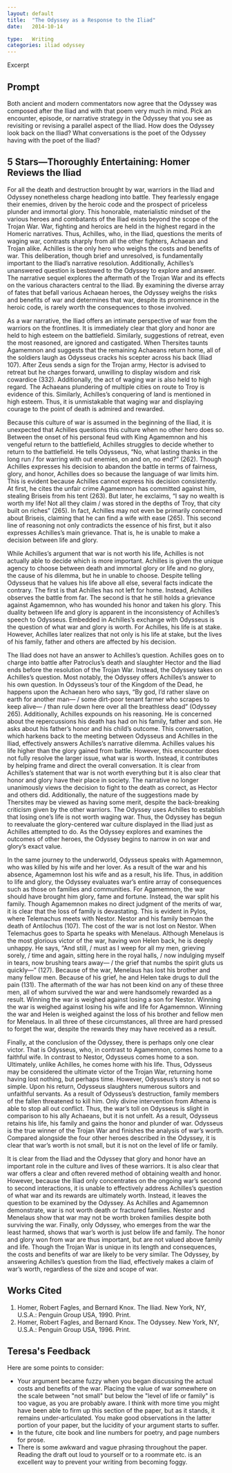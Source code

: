 ```yaml
---
layout: default
title:  "The Odyssey as a Response to the Iliad"
date:   2014-10-14

type:   Writing
categories: iliad odyssey
---
```

Excerpt

## Prompt 

Both ancient and modern commentators now agree that the Odyssey was composed after the Iliad and with that poem very much in mind. Pick an encounter, episode, or narrative strategy in the Odyssey that you see as revisiting or revising a parallel aspect of the Iliad. How does the Odyssey look back on the Iliad? What conversations is the poet of the Odyssey having with the poet of the Iliad?

## 5 Stars—Thoroughly Entertaining: Homer Reviews the Iliad

For all the death and destruction brought by war, warriors in the Iliad and Odyssey nonetheless charge headlong into battle. They fearlessly engage their enemies, driven by the heroic code and the prospect of priceless plunder and immortal glory. This honorable, materialistic mindset of the various heroes and combatants of the Iliad exists beyond the scope of the Trojan War. War, fighting and heroics are held in the highest regard in the Homeric narratives. Thus, Achilles, who, in the Iliad, questions the merits of waging war, contrasts sharply from all the other fighters, Achaean and Trojan alike. Achilles is the only hero who weighs the costs and benefits of war. This deliberation, though brief and unresolved, is fundamentally important to the Iliad’s narrative resolution. <span data-balloon="Teresa: Specify">Additionally, Achilles’s unanswered question is bestowed to the Odyssey to explore and answer.</span> The narrative sequel explores the aftermath of the Trojan War and its effects on the various characters central to the Iliad. By examining the diverse array of fates that befall various Achaean heroes, the Odyssey weighs the risks and benefits of war and determines that war, despite its prominence in the heroic code, is rarely worth the consequences to those involved. 

As a war narrative, the Iliad offers an intimate perspective of war from the warriors on the frontlines. It is immediately clear that glory and honor are held to high esteem on the battlefield. Similarly, suggestions of retreat, even the most reasoned, are ignored and castigated. When Thersites taunts Agamemnon and suggests that the remaining Achaeans return home, all of the soldiers laugh as Odysseus cracks his scepter across his back (Iliad 107). After Zeus sends a sign for the Trojan army, Hector is advised to retreat but he charges forward, unwilling to display wisdom and risk cowardice (332). Additionally, the act of waging war is also held to high regard. The Achaeans plundering of multiple cities on route to Troy is evidence of this. Similarly, Achilles’s conquering of land is mentioned in high esteem. Thus, it is unmistakable that waging war and displaying courage to the point of death is admired and rewarded.

Because this culture of war is assumed in the beginning of the Iliad, it is unexpected that Achilles questions this culture when no other hero does so. Between the onset of his personal feud with King Agamemnon and his vengeful return to the battlefield, Achilles struggles to decide whether to return to the battlefield. He tells Odysseus, “No, what lasting thanks in the long run / for warring with out enemies, on and on, no end?” (262). Though Achilles expresses his decision to abandon the battle in terms of fairness, glory, and honor, Achilles does so because <span data-balloon="Teresa: I'm not sure what you mean by this?">the language of war limits him</span>. This is evident because Achilles cannot express his decision consistently. At first, he cites the unfair crime Agamemnon has committed against him, stealing Briseis from his tent (263). But later, he exclaims, “I say no wealth is worth my life! Not all they claim / was stored in the depths of Troy, that city built on riches” (265). In fact, Achilles may not even be primarily concerned about Briseis, claiming that he can find a wife with ease (265). This second line of reasoning not only contradicts the essence of his first, but it also expresses Achilles’s main grievance. That is, he is unable to make a decision between life and glory.

While Achilles’s argument that war is not worth his life, Achilles is not actually able to decide which is more important. Achilles is given the unique agency to choose between death and immortal glory or life and no glory, the cause of his dilemma, but he in unable to choose. Despite telling Odysseus that he values his life above all else, several facts indicate the contrary. The first is that Achilles has not left for home. Instead, <span data-balloon="Teresa: Citations, even quotes, would be good here" data-balloon-length="xlarge">Achilles observes the battle from far. The second is that he still holds a grievance against Agamemnon, who has wounded his honor and taken his glory. This duality between life and glory is apparent in the inconsistency of Achilles’s speech to Odysseus</span>. Embedded in Achilles’s exchange with Odysseus is the question of what war and glory is worth. For Achilles, his life is at stake. However, Achilles later realizes that not only is his life at stake, but the lives of his family, father and others are affected by his decision. 

The Iliad does not have an answer to Achilles’s question. Achilles goes on to charge into battle after Patroclus’s death and slaughter Hector and the Iliad ends before the resolution of the Trojan War.  Instead, the Odyssey takes on Achilles’s question. Most notably, the Odyssey offers Achilles’s answer to his own question. In Odysseus’s tour of the Kingdom of the Dead, he happens upon the Achaean hero who says, “By god, I’d rather slave on earth for another man— / some dirt-poor tenant farmer who scrapes to keep alive— / than rule down here over all the breathless dead” (Odyssey 265). Additionally, Achilles expounds on his reasoning. He is concerned about the repercussions his death has had on his family, father and son. He asks about his father’s honor and his child’s outcome. This conversation, which harkens back to the meeting between Odysseus and Achilles in the Iliad, effectively answers Achilles’s narrative dilemma. Achilles values his life higher than the glory gained from battle. <span data-balloon="Teresa: You want to highlight this more, if only with a new paragraph." data-balloon-length="xlarge">However, this encounter does not fully resolve the larger issue, what war is worth. Instead</span>, it contributes by helping frame and direct the overall conversation. It is clear from Achilles’s statement that war is not worth everything but it is also clear that honor and glory have their place in society. The narrative no longer unanimously views the decision to fight to the death as correct, as Hector and others did. Additionally, the nature of the suggestions made by Thersites may be viewed as having some merit, despite the back-breaking criticism given by the other warriors. The Odyssey uses Achilles to establish that losing one’s life is not worth waging war. Thus, the Odyssey has begun to reevaluate the glory-centered war culture displayed in the Iliad just as Achilles attempted to do. As the Odyssey explores and examines the outcomes of other heroes, the Odyssey begins to narrow in on war and glory’s exact value. 

In the same journey to the underworld, Odysseus speaks with Agamemnon, who was killed by his wife and her lover. As a result of the war and his absence, Agamemnon lost his wife and as a result, his life. Thus, in addition to life and glory, the Odyssey evaluates war’s entire array of consequences such as those on families and communities. For Agamemnon, the war should have brought him glory, fame and fortune. Instead, the war split his family. Though Agamemnon makes no direct judgment of the merits of war, it is clear that the loss of family is devastating. This is evident in Pylos, where Telemachus meets with Nestor. Nestor and his family bemoan the death of Antilochus (107). The cost of the war is not lost on Nestor. When Telemachus goes to Sparta he speaks with Menelaus. Although Menelaus is the most glorious victor of the war, having won Helen back, he is deeply unhappy. He says, “And still, / must as I weep for all my men, grieving sorely, / time and again, sitting here in the royal halls, / now indulging myself in tears, now brushing tears away— / the grief that numbs the spirit gluts us quickly—” (127). Because of the war, Menelaus has lost his brother and many fellow men. Because of his grief, he and Helen take drugs to dull the pain (131). The aftermath of the war has not been kind on any of these three men, all of whom survived the war and were handsomely rewarded as a result. Winning the war is weighed against losing a son for Nestor. Winning the war is weighed against losing his wife and life for Agamemnon. Winning the war and Helen is weighed against the loss of his brother and fellow men for Menelaus. In all three of these circumstances, all three are hard pressed to forget the war, despite the rewards they may have received as a result. 

Finally, at the conclusion of the Odyssey, there is perhaps only one clear victor. That is Odysseus, who, in contrast to Agamemnon, comes home to a faithful wife. In contrast to Nestor, Odysseus comes home to a son. Ultimately, unlike Achilles, he comes home with his life. Thus, Odysseus may be considered the ultimate victor of the Trojan War, returning home having lost nothing, <span data-balloon="Teresa: You are heartless! His poor crew...">but perhaps time</span>. However, Odysseus’s story is not so simple. Upon his return, Odysseus slaughters numerous suitors and unfaithful servants. As a result of Odysseus’s destruction, family members of the fallen threatened to kill him. Only divine intervention from Athena is able to stop all out conflict. Thus, the war’s toll on Odysseus is slight in comparison to his ally Achaeans, but it is not unfelt. As a result, Odysseus retains his life, his family and gains the honor and plunder of war. Odysseus is the true winner of the Trojan War and finishes the analysis of war’s worth. Compared alongside the four other heroes described in the Odyssey, it is clear that war’s worth is not small, but it is not on the level of life or family. 

It is clear from the Iliad and the Odyssey that glory and honor have an important role in the culture and lives of these warriors. It is also clear that war offers a clear and often revered method of obtaining wealth and honor. However, because the Iliad only concentrates on the ongoing war’s second to second interactions, it is unable to effectively address Achilles’s question of what war and its rewards are ultimately worth. Instead, it leaves the question to be examined by the Odyssey. As Achilles and Agamemnon demonstrate, war is not worth death or fractured families. Nestor and Menelaus show that war may not be worth broken families despite both surviving the war. Finally, only Odyssey, who emerges from the war the least harmed, shows that war’s worth is just below life and family. The honor and glory won from war are thus important, but are not valued above family and life. Though the Trojan War is unique in its length and consequences, the costs and benefits of war are likely to be very similar. The Odyssey, by answering Achilles’s question from the Iliad, effectively makes a claim of war’s worth, regardless of the size and scope of war. 

## Works Cited

1. Homer, Robert Fagles, and Bernard Knox. The Iliad. New York, NY, U.S.A.: Penguin Group USA, 1990. Print.
2. Homer, Robert Fagles, and Bernard Knox. The Odyssey. New York, NY, U.S.A.: Penguin Group USA, 1996. Print.

## Teresa's Feedback

Here are some points to consider:
- Your argument became fuzzy when you began discussing the actual costs and benefits of the war. Placing the value of war somewhere on the scale between "not small" but below the "level of life or family" is too vague, as you are probably aware. I think with more time you might have been able to firm up this section of the paper, but as it stands, it remains under-articulated. You make good observations in the latter portion of your paper, but the lucidity of your argument starts to suffer. 
- In the future, cite book and line numbers for poetry, and page numbers for prose.
- There is some awkward and vague phrasing throughout the paper. Reading the draft out loud to yourself or to a roommate etc. is an excellent way to prevent your writing from becoming foggy. 